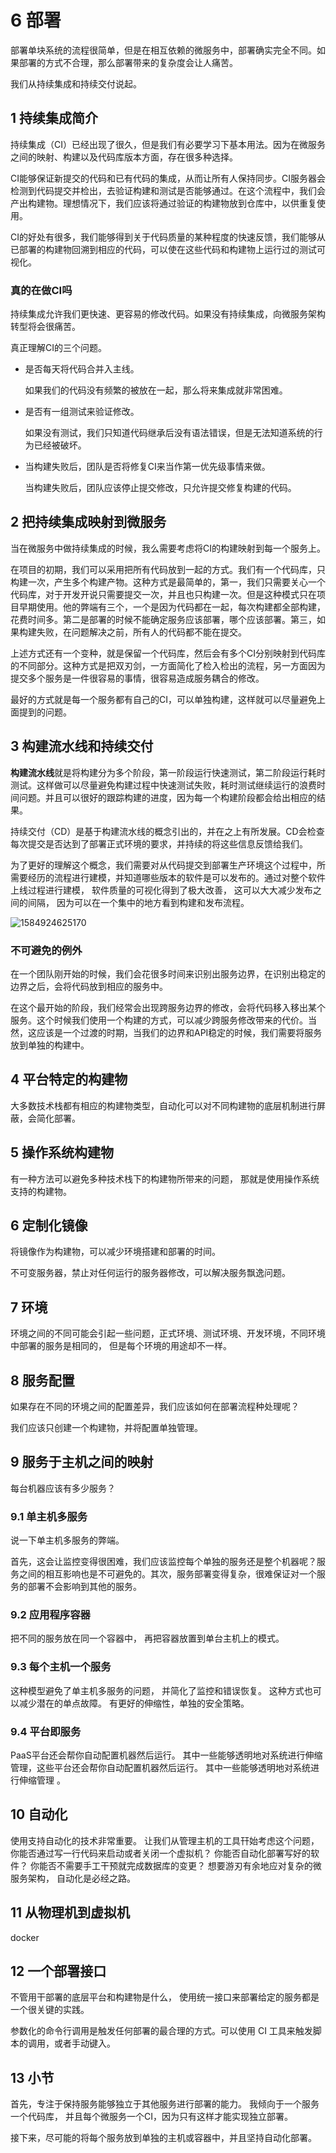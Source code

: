 # 6 部署

部署单块系统的流程很简单，但是在相互依赖的微服务中，部署确实完全不同。如果部署的方式不合理，那么部署带来的复杂度会让人痛苦。

我们从持续集成和持续交付说起。

## 1 持续集成简介

持续集成（CI）已经出现了很久，但是我们有必要学习下基本用法。因为在微服务之间的映射、构建以及代码库版本方面，存在很多种选择。

CI能够保证新提交的代码和已有代码的集成，从而让所有人保持同步。CI服务器会检测到代码提交并检出，去验证构建和测试是否能够通过。在这个流程中，我们会产出构建物。理想情况下，我们应该将通过验证的构建物放到仓库中，以供重复使用。

CI的好处有很多，我们能够得到关于代码质量的某种程度的快速反馈，我们能够从已部署的构建物回溯到相应的代码，可以使在这些代码和构建物上运行过的测试可视化。

### 真的在做CI吗

持续集成允许我们更快速、更容易的修改代码。如果没有持续集成，向微服务架构转型将会很痛苦。

真正理解CI的三个问题。

+ 是否每天将代码合并入主线。

  如果我们的代码没有频繁的被放在一起，那么将来集成就非常困难。

+ 是否有一组测试来验证修改。

  如果没有测试，我们只知道代码继承后没有语法错误，但是无法知道系统的行为已经被破坏。

+ 当构建失败后，团队是否将修复CI来当作第一优先级事情来做。

  当构建失败后，团队应该停止提交修改，只允许提交修复构建的代码。

## 2 把持续集成映射到微服务

当在微服务中做持续集成的时候，我么需要考虑将CI的构建映射到每一个服务上。

在项目的初期，我们可以采用把所有代码放到一起的方式。我们有一个代码库，只构建一次，产生多个构建产物。这种方式是最简单的，第一，我们只需要关心一个代码库，对于开发开说只需要提交一次，并且也只构建一次。但是这种模式只在项目早期使用。他的弊端有三个，一个是因为代码都在一起，每次构建都全部构建，花费时间多。第二是部署的时候不能确定服务应该部署，哪个应该部署。第三，如果构建失败，在问题解决之前，所有人的代码都不能在提交。

上述方式还有一个变种，就是保留一个代码库，然后会有多个CI分别映射到代码库的不同部分。这种方式是把双刃剑，一方面简化了检入检出的流程，另一方面因为提交多个服务是一件很容易的事情，很容易造成服务耦合的修改。

最好的方式就是每一个服务都有自己的CI，可以单独构建，这样就可以尽量避免上面提到的问题。

## 3 构建流水线和持续交付

**构建流水线**就是将构建分为多个阶段，第一阶段运行快速测试，第二阶段运行耗时测试。这样做可以尽量避免构建过程中快速测试失败，耗时测试继续运行的浪费时间问题。并且可以很好的跟踪构建的进度，因为每一个构建阶段都会给出相应的结果。

持续交付（CD）是基于构建流水线的概念引出的，并在之上有所发展。CD会检查每次提交是否达到了部署正式环境的要求，并持续的将这些信息反馈给我们。

为了更好的理解这个概念，我们需要对从代码提交到部署生产环境这个过程中，所需要经历的流程进行建模，并知道哪些版本的软件是可以发布的。通过对整个软件上线过程进行建模， 软件质量的可视化得到了极大改善， 这可以大大减少发布之间的间隔， 因为可以在一个集中的地方看到构建和发布流程。

![1584924625170](D:\document\typora\1584924625170.png)

### 不可避免的例外

在一个团队刚开始的时候，我们会花很多时间来识别出服务边界，在识别出稳定的边界之后，会将代码放到相应的服务中。

在这个最开始的阶段，我们经常会出现跨服务边界的修改，会将代码移入移出某个服务。这个时候我们使用一个构建的方式，可以减少跨服务修改带来的代价。当然，这应该是一个过渡的时期，当我们的边界和API稳定的时候，我们需要将服务放到单独的构建中。

## 4 平台特定的构建物

大多数技术栈都有相应的构建物类型，自动化可以对不同构建物的底层机制进行屏蔽，会简化部署。

## 5 操作系统构建物

有一种方法可以避免多种技术栈下的构建物所带来的问题， 那就是使用操作系统支持的构建物。  

## 6 定制化镜像

将镜像作为构建物，可以减少环境搭建和部署的时间。

不可变服务器，禁止对任何运行的服务器修改，可以解决服务飘逸问题。

## 7 环境

环境之间的不同可能会引起一些问题，正式环境、测试环境、开发环境，不同环境中部署的服务是相同的， 但是每个环境的用途却不一样。  

## 8   服务配置

如果存在不同的环境之间的配置差异，我们应该如何在部署流程种处理呢？

我们应该只创建一个构建物，并将配置单独管理。

## 9 服务于主机之间的映射

每台机器应该有多少服务？

### 9.1 单主机多服务

说一下单主机多服务的弊端。

首先，这会让监控变得很困难，我们应该监控每个单独的服务还是整个机器呢？服务之间的相互影响也是不可避免的。其次，服务部署变得复杂，很难保证对一个服务的部署不会影响到其他的服务。

### 9.2 应用程序容器 

把不同的服务放在同一个容器中， 再把容器放置到单台主机上的模式。  

### 9.3 每个主机一个服务

这种模型避免了单主机多服务的问题， 并简化了监控和错误恢复。 这种方式也可以减少潜在的单点故障。  有更好的伸缩性，单独的安全策略。

### 9.4 平台即服务

PaaS平台还会帮你自动配置机器然后运行。 其中一些能够透明地对系统进行伸缩管理，这些平台还会帮你自动配置机器然后运行。 其中一些能够透明地对系统进行伸缩管理 。

## 10 自动化

使用支持自动化的技术非常重要。 让我们从管理主机的工具幵始考虑这个问题， 你能否通过写一行代码来启动或者关闭一个虚拟机？ 你能否自动化部署写好的软件？ 你能否不需要手工干预就完成数据库的变更？ 想要游刃有余地应对复杂的微服务架构， 自动化是必经之路。 

## 11 从物理机到虚拟机

 docker

## 12 一个部署接口

不管用干部署的底层平台和构建物是什么， 使用统一接口来部署给定的服务都是一个很关键的实践。

参数化的命令行调用是触发任何部署的最合理的方式。可以使用 CI 工具来触发脚本的调用，或者手动键入。

## 13 小节

首先，专注于保持服务能够独立于其他服务进行部署的能力。 我倾向于一个服务一个代码库， 并且每个微服务一个CI，因为只有这样才能实现独立部署。

接下来，尽可能的将每个服务放到单独的主机或容器中，并且坚持自动化部署。